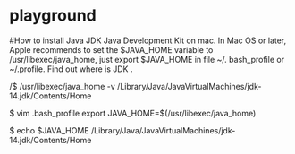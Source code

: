 # playground

#How to install Java JDK Java Development Kit on mac.
In Mac OS or later, Apple recommends to set the $JAVA_HOME variable to /usr/libexec/java_home, just export $JAVA_HOME in file ~/. bash_profile or ~/.profile.
Find out where is JDK <version number>.




/$ /usr/libexec/java_home -v<version number>
/Library/Java/JavaVirtualMachines/jdk-14.jdk/Contents/Home

$ vim .bash_profile
export JAVA_HOME=$(/usr/libexec/java_home)

$ echo $JAVA_HOME
/Library/Java/JavaVirtualMachines/jdk-14.jdk/Contents/Home
